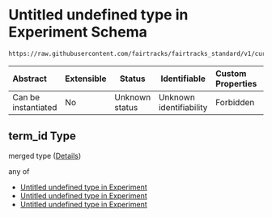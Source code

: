 # Untitled undefined type in Experiment Schema

```txt
https://raw.githubusercontent.com/fairtracks/fairtracks_standard/v1/current/json/schema/fairtracks_experiment.schema.json#/allOf/7/if/properties/technique/properties/term_id
```




| Abstract            | Extensible | Status         | Identifiable            | Custom Properties | Additional Properties | Access Restrictions | Defined In                                                                                                     |
| :------------------ | ---------- | -------------- | ----------------------- | :---------------- | --------------------- | ------------------- | -------------------------------------------------------------------------------------------------------------- |
| Can be instantiated | No         | Unknown status | Unknown identifiability | Forbidden         | Allowed               | none                | [fairtracks_experiment.schema.json\*](../json/schema/fairtracks_experiment.schema.json "open original schema") |

## term_id Type

merged type ([Details](fairtracks_experiment-allof-7-if-properties-technique-properties-term_id.md))

any of

-   [Untitled undefined type in Experiment](fairtracks_experiment-allof-7-if-properties-technique-properties-term_id-anyof-0.md "check type definition")
-   [Untitled undefined type in Experiment](fairtracks_experiment-allof-7-if-properties-technique-properties-term_id-anyof-1.md "check type definition")
-   [Untitled undefined type in Experiment](fairtracks_experiment-allof-7-if-properties-technique-properties-term_id-anyof-2.md "check type definition")
